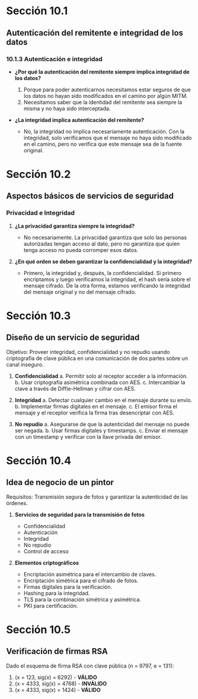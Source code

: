 # Sección 10.1

## Autenticación del remitente e integridad de los datos

### 10.1.3 Autenticación e integridad

- **¿Por qué la autenticación del remitente siempre implica integridad de los datos?**
  1. Porque para poder autenticarnos necesitamos estar seguros de que los datos no hayan sido modificados en el camino por algún MITM.
  2. Necesitamos saber que la identidad del remitente sea siempre la misma y no haya sido interceptada.

- **¿La integridad implica autenticación del remitente?**
  - No, la integridad no implica necesariamente autenticación. Con la integridad, solo verificamos que el mensaje no haya sido modificado en el camino, pero no verifica que este mensaje sea de la fuente original.

# Sección 10.2

## Aspectos básicos de servicios de seguridad

### Privacidad e Integridad

1. **¿La privacidad garantiza siempre la integridad?**
   - No necesariamente. La privacidad garantiza que solo las personas autorizadas tengan acceso al dato, pero no garantiza que quien tenga acceso no pueda corromper esos datos.

2. **¿En qué orden se deben garantizar la confidencialidad y la integridad?**
   - Primero, la integridad y, después, la confidencialidad. Si primero encriptamos y luego verificamos la integridad, el hash sería sobre el mensaje cifrado. De la otra forma, estamos verificando la integridad del mensaje original y no del mensaje cifrado.

# Sección 10.3

## Diseño de un servicio de seguridad

Objetivo: Proveer integridad, confidencialidad y no repudio usando criptografía de clave pública en una comunicación de dos partes sobre un canal inseguro.

1. **Confidencialidad**
   a. Permitir solo al receptor acceder a la información.
   b. Usar criptografía asimétrica combinada con AES.
   c. Intercambiar la clave a través de Diffie-Hellman y cifrar con AES.

2. **Integridad**
   a. Detectar cualquier cambio en el mensaje durante su envío.
   b. Implementar firmas digitales en el mensaje.
   c. El emisor firma el mensaje y el receptor verifica la firma tras desencriptar con AES.

3. **No repudio**
   a. Asegurarse de que la autenticidad del mensaje no puede ser negada.
   b. Usar firmas digitales y timestamps.
   c. Enviar el mensaje con un timestamp y verificar con la llave privada del emisor.

# Sección 10.4

## Idea de negocio de un pintor

Requisitos: Transmisión segura de fotos y garantizar la autenticidad de las órdenes.

1. **Servicios de seguridad para la transmisión de fotos**
   - Confidencialidad
   - Autenticación
   - Integridad
   - No repudio
   - Control de acceso

2. **Elementos criptográficos**
   - Encriptación asimétrica para el intercambio de claves.
   - Encriptación simétrica para el cifrado de fotos.
   - Firmas digitales para la verificación.
   - Hashing para la integridad.
   - TLS para la combinación simétrica y asimétrica.
   - PKI para certificación.

# Sección 10.5

## Verificación de firmas RSA

Dado el esquema de firma RSA con clave pública (n = 9797, e = 131):

1. (x = 123, sig(x) = 6292) - **VÁLIDO**
2. (x = 4333, sig(x) = 4768) - **INVÁLIDO**
3. (x = 4333, sig(x) = 1424) - **VÁLIDO**
